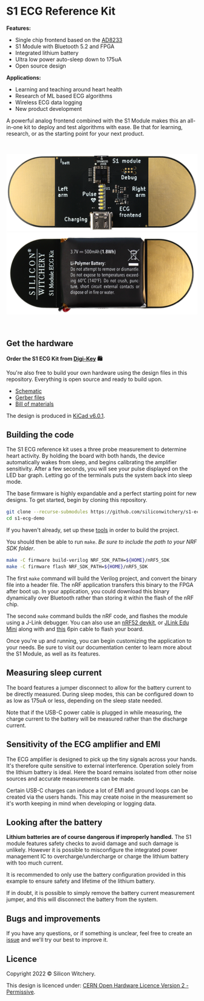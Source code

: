 # S1 ECG Reference Kit

**Features:**

- Single chip frontend based on the [AD8233](https://www.analog.com/en/products/ad8233.html)
- S1 Module with Bluetooth 5.2 and FPGA
- Integrated lithium battery
- Ultra low power auto-sleep down to 175uA
- Open source design

**Applications:**

- Learning and teaching around heart health
- Research of ML based ECG algorithms
- Wireless ECG data logging
- New product development

A powerful analog frontend combined with the S1 Module makes this an all-in-one kit to deploy and test algorithms with ease. Be that for learning, research, or as the starting point for your next product.


<br>

![S1 ECG Board](images/s1-ecg-kit-front.png)
![S1 ECG Board](images/s1-ecg-kit-back.png)

<br>

## Get the hardware

**Order the S1 ECG Kit from [Digi-Key](https://www.digikey.com/en/products/detail/silicon-witchery/S1-ECG-KIT/15926538) 🛍**

You're also free to build your own hardware using the design files in this repository. Everything is open source and ready to build upon.

- [Schematic](https://github.com/siliconwitchery/s1-ecg-demo/blob/main/schematic.pdf)
- [Gerber files](https://github.com/siliconwitchery/s1-ecg-demo/tree/main/gerber-files/factory-version)
- [Bill of materials](https://github.com/siliconwitchery/s1-ecg-demo/blob/main/bill-of-materials.pdf)

The design is produced in [KiCad v6.0.1](https://www.kicad.org/download/).

## Building the code

The S1 ECG reference kit uses a three probe measurement to determine heart activity. By holding the board with both hands, the device automatically wakes from sleep, and begins calibrating the amplifier sensitivity. After a few seconds, you will see your pulse displayed on the LED bar graph. Letting go of the terminals puts the system back into sleep mode.

The base firmware is highly expandable and a perfect starting point for new designs. To get started, begin by cloning this repository.

``` bash
git clone --recurse-submodules https://github.com/siliconwitchery/s1-ecg-demo.git
cd s1-ecg-demo
```

If you haven't already, set up these [tools](https://github.com/siliconwitchery/s1-sdk/blob/main/README.md#setting-up-the-tools) in order to build the project.

You should then be able to run `make`. *Be sure to include the path to your NRF SDK folder*.

``` bash
make -C firmware build-verilog NRF_SDK_PATH=${HOME}/nRF5_SDK
make -C firmware flash NRF_SDK_PATH=${HOME}/nRF5_SDK
```

The first `make` command will build the Verilog project, and convert the binary file into a header file. The nRF application transfers this binary to the FPGA after boot up. In your application, you could download this binary dynamically over Bluetooth rather than storing it within the flash of the nRF chip.

The second `make` command builds the nRF code, and flashes the module using a J-Link debugger. You can also use an [nRF52 devkit](https://www.nordicsemi.com/Products/Development-hardware/nrf52-dk), or [JLink Edu Mini](https://www.digikey.se/product-detail/en/segger-microcontroller-systems/8-08-91-J-LINK-EDU-MINI/899-1061-ND/7387472) along with and [this](https://www.tag-connect.com/product/tc2030-ctx-nl-6-pin-no-legs-cable-with-10-pin-micro-connector-for-cortex-processors) 6pin cable to flash your board.

Once you're up and running, you can begin customizing the application to your needs. Be sure to visit our documentation center to learn more about the S1 Module, as well as its features.

## Measuring sleep current

The board features a jumper disconnect to allow for the battery current to be directly measured. During sleep modes, this can be configured down to as low as 175uA or less, depending on the sleep state needed.

Note that if the USB-C power cable is plugged in while measuring, the charge current to the battery will be measured rather than the discharge current.

## Sensitivity of the ECG amplifier and EMI

The ECG amplifier is designed to pick up the tiny signals across your hands. It's therefore quite sensitive to external interference. Operation solely from the lithium battery is ideal. Here the board remains isolated from other noise sources and accurate measurements can be made.

Certain USB-C charges can induce a lot of EMI and ground loops can be created via the users hands. This may create noise in the measurement so it's worth keeping in mind when developing or logging data.

## Looking after the battery

**Lithium batteries are of course dangerous if improperly handled.** The S1 module features safety checks to avoid damage and such damage is unlikely. However it is possible to misconfigure the integrated power management IC to overcharge/undercharge or charge the lithium battery with too much current.

It is recommended to only use the battery configuration provided in this example to ensure safety and lifetime of the lithium battery.

If in doubt, it is possible to simply remove the battery current measurement jumper, and this will disconnect the battery from the system.

## Bugs and improvements

If you have any questions, or if something is unclear, feel free to create an [issue](https://github.com/siliconwitchery/s1-ecg-demo/issues) and we'll try our best to improve it.

## Licence

Copyright 2022 © Silicon Witchery.

This design is licenced under: [CERN Open Hardware Licence Version 2 - Permissive](https://ohwr.org/cern_ohl_p_v2.pdf).